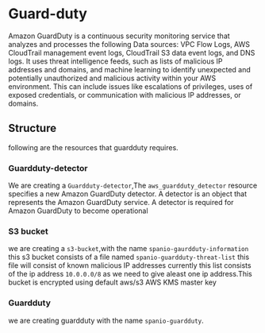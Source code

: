 # Guard-duty #

Amazon GuardDuty is a continuous security monitoring service that analyzes and processes the following Data sources: VPC Flow Logs, AWS CloudTrail management event logs, CloudTrail S3 data event logs, and DNS logs. It uses threat intelligence feeds, such as lists of malicious IP addresses and domains, and machine learning to identify unexpected and potentially unauthorized and malicious activity within your AWS environment. This can include issues like escalations of privileges, uses of exposed credentials, or communication with malicious IP addresses, or domains.

## Structure

following are the resources that guardduty requires.

### Guardduty-detector

We are creating a `Guardduty-detector`,The `aws_guardduty_detector` resource specifies a new Amazon GuardDuty detector. A detector is an object that represents the Amazon GuardDuty service. A detector is required for Amazon GuardDuty to become operational

### S3 bucket

we are creating a `s3-bucket`,with the name `spanio-gaurdduty-information` this s3 bucket consists of a file named `spanio-guardduty-threat-list` this file will consist of known malicious IP addresses currently this list consists of the ip address `10.0.0.0/8` as we need to give aleast one ip address.This bucket is encrypted using default aws/s3 AWS KMS master key

### Guardduty

we are creating guardduty with the name `spanio-guardduty`.
